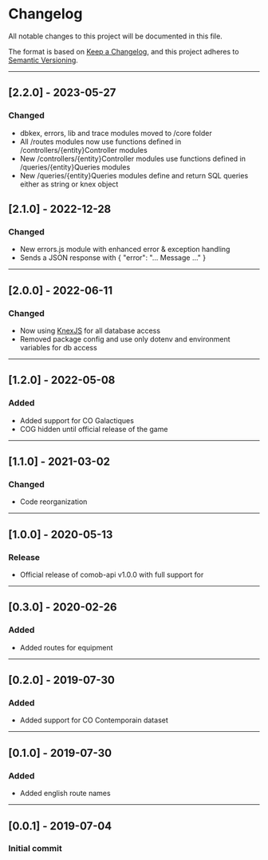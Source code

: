# Changelog

All notable changes to this project will be documented in this file.

The format is based on [Keep a Changelog](https://keepachangelog.com/en/1.0.0/),
and this project adheres to [Semantic Versioning](https://semver.org/spec/v2.0.0.html).

---

## [2.2.0] - 2023-05-27

### Changed

- dbkex, errors, lib and trace modules moved to /core folder
- All /routes modules now use functions defined in /controllers/{entity}Controller modules
- New /controllers/{entity}Controller modules use functions defined in /queries/{entity}Queries modules
- New /queries/{entity}Queries modules define and return SQL queries either as string or knex object

## [2.1.0] - 2022-12-28

### Changed

- New errors.js module with enhanced error & exception handling
- Sends a JSON response with { "error": "... Message ..." }

---

## [2.0.0] - 2022-06-11

### Changed

- Now using [KnexJS](http://knexjs.org/) for all database access
- Removed package config and use only dotenv and environment variables for db access

---

## [1.2.0] - 2022-05-08

### Added

- Added support for CO Galactiques
- COG hidden until official release of the game

---

## [1.1.0] - 2021-03-02

### Changed

- Code reorganization

---

## [1.0.0] - 2020-05-13

### Release

- Official release of comob-api v1.0.0 with full support for

---

## [0.3.0] - 2020-02-26

### Added

- Added routes for equipment

---

## [0.2.0] - 2019-07-30

### Added

- Added support for CO Contemporain dataset

---

## [0.1.0] - 2019-07-30

### Added

- Added english route names

---

## [0.0.1] - 2019-07-04

### Initial commit
